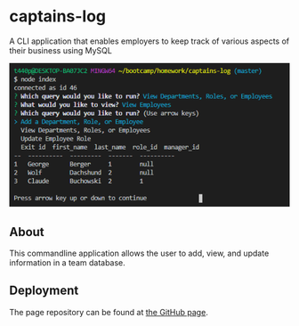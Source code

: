 # captains-log
A CLI application that enables employers to keep track of various aspects of their business using MySQL

![Screenshot of the application](https://github.com/chriseld/captains-log/blob/master/assets/screenshot.png)

## About
This commandline application allows the user to add, view, and update information in a team database.

## Deployment

The page repository can be found at [the GitHub page](https://github.com/chriseld/captains-log).